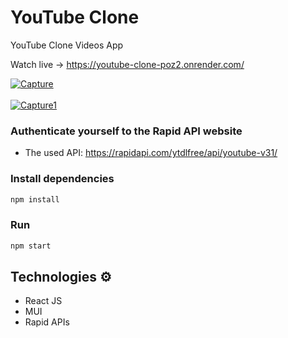 # YouTube Clone

YouTube Clone Videos App  

Watch live -> https://youtube-clone-poz2.onrender.com/

<a href="https://ibb.co/Tm3Ghfz"><img src="https://i.ibb.co/4PrLNqB/Capture.jpg" alt="Capture" border="0"></a>
<br/> <br/>
<a href="https://ibb.co/7QWF7k9"><img src="https://i.ibb.co/jzMF7Jp/Capture1.jpg" alt="Capture1" border="0"></a>

### Authenticate yourself to the Rapid API website 
 
* The used API: https://rapidapi.com/ytdlfree/api/youtube-v31/  
   
### Install dependencies
  
```bash  
npm install 
``` 

### Run

```bash
npm start 
``` 
## Technologies ⚙️

- React JS
- MUI
- Rapid APIs
 
